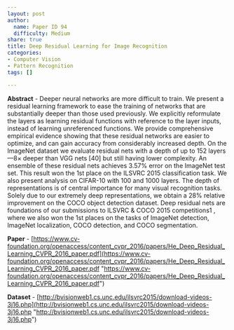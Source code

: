 ```yaml
---
layout: post
author:
  name: Paper ID 94
  difficulty: Medium
share: true
title: Deep Residual Learning for Image Recognition
categories:
- Computer Vision
- Pattern Recognition
tags: []

---
```

**Abstract** - Deeper neural networks are more difficult to train. We present a residual learning framework to ease the training of networks that are substantially deeper than those used previously. We explicitly reformulate the layers as learning residual functions with reference to the layer inputs, instead of learning unreferenced functions. We provide comprehensive empirical evidence showing that these residual networks are easier to optimize, and can gain accuracy from considerably increased depth. On the ImageNet dataset we evaluate residual nets with a depth of up to 152 layers—8× deeper than VGG nets \[40\] but still having lower complexity. An ensemble of these residual nets achieves 3.57% error on the ImageNet test set. This result won the 1st place on the ILSVRC 2015 classification task. We also present analysis on CIFAR-10 with 100 and 1000 layers. The depth of representations is of central importance for many visual recognition tasks. Solely due to our extremely deep representations, we obtain a 28% relative improvement on the COCO object detection dataset. Deep residual nets are foundations of our submissions to ILSVRC & COCO 2015 competitions1 , where we also won the 1st places on the tasks of ImageNet detection, ImageNet localization, COCO detection, and COCO segmentation.

**Paper** - [https://www.cv-foundation.org/openaccess/content_cvpr_2016/papers/He_Deep_Residual_Learning_CVPR_2016_paper.pdf](https://www.cv-foundation.org/openaccess/content_cvpr_2016/papers/He_Deep_Residual_Learning_CVPR_2016_paper.pdf "https://www.cv-foundation.org/openaccess/content_cvpr_2016/papers/He_Deep_Residual_Learning_CVPR_2016_paper.pdf")

**Dataset** - [http://bvisionweb1.cs.unc.edu/ilsvrc2015/download-videos-3j16.php](http://bvisionweb1.cs.unc.edu/ilsvrc2015/download-videos-3j16.php "http://bvisionweb1.cs.unc.edu/ilsvrc2015/download-videos-3j16.php")
